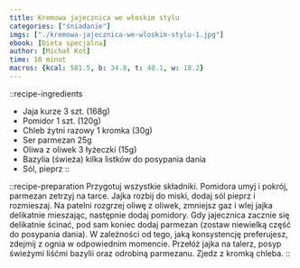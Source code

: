 ```yaml
---
title: Kremowa jajecznica we włoskim stylu
categories: ["śniadanie"]
imgs: ["./kremowa-jajecznica-we-wloskim-stylu-1.jpg"]
ebook: [Dieta specjalna]
author: [Michał Kot]
time: 10 minut
macros: {kcal: 581.5, b: 34.8, t: 40.1, w: 18.2}
---
```


::recipe-ingredients
- Jaja kurze 3 szt. (168g)
- Pomidor 1 szt. (120g)
- Chleb żytni razowy 1 kromka (30g)
- Ser parmezan 25g
- Oliwa z oliwek 3 łyżeczki (15g)
- Bazylia (świeża) kilka listków do posypania dania
- Sól, pieprz
::

::recipe-preparation
Przygotuj wszystkie składniki. Pomidora umyj i pokrój, parmezan zetrzyj na tarce. Jajka rozbij do miski, dodaj sól pieprz i rozmieszaj. Na patelni rozgrzej oliwę z oliwek, zmniejsz gaz i wlej jajka delikatnie mieszając, następnie dodaj pomidory. Gdy jajecznica zacznie się delikatnie ścinać, pod sam koniec dodaj parmezan (zostaw niewielką część do posypania dania). W zależności od tego, jaką konsystencję preferujesz, zdejmij z ognia w odpowiednim momencie. Przełóż jajka na talerz, posyp świeżymi liśćmi bazylii oraz odrobiną parmezanu. Zjedz z kromką chleba.
::